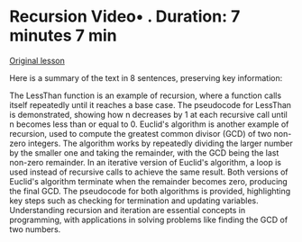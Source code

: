 # Recursion Video• . Duration: 7 minutes 7 min

[Original lesson](https://www.coursera.org/learn/uol-fundamentals-of-computer-science/lecture/ruUO2/recursion)

Here is a summary of the text in 8 sentences, preserving key information:

The LessThan function is an example of recursion, where a function calls itself repeatedly until it reaches a base case. The pseudocode for LessThan is demonstrated, showing how n decreases by 1 at each recursive call until n becomes less than or equal to 0. Euclid's algorithm is another example of recursion, used to compute the greatest common divisor (GCD) of two non-zero integers. The algorithm works by repeatedly dividing the larger number by the smaller one and taking the remainder, with the GCD being the last non-zero remainder. In an iterative version of Euclid's algorithm, a loop is used instead of recursive calls to achieve the same result. Both versions of Euclid's algorithm terminate when the remainder becomes zero, producing the final GCD. The pseudocode for both algorithms is provided, highlighting key steps such as checking for termination and updating variables. Understanding recursion and iteration are essential concepts in programming, with applications in solving problems like finding the GCD of two numbers.

